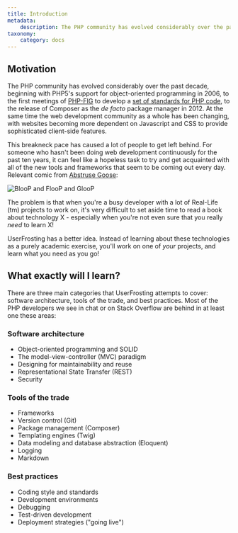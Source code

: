 ```yaml
---
title: Introduction
metadata:
    description: The PHP community has evolved considerably over the past decade, and this breakneck pace has caused a lot of people to get left behind.  UserFrosting aims to help new and legacy developers navigate the overwhelming ocean of tools, packages, and concepts in PHP and the modern web development community as a whole.
taxonomy:
    category: docs
---
```


## Motivation

The PHP community has evolved considerably over the past decade, beginning with PHP5's support for object-oriented programming in 2006, to the first meetings of [PHP-FIG](http://www.php-fig.org/) to develop a [set of standards for PHP code](http://www.phptherightway.com/#code_style_guide), to the release of Composer as the _de facto_ package manager in 2012.  At the same time the web development community as a whole has been changing, with websites becoming more dependent on Javascript and CSS to provide sophisticated client-side features.

This breakneck pace has caused a lot of people to get left behind.  For someone who hasn't been doing web development continuously for the past ten years, it can feel like a hopeless task to try and get acquainted with all of the new tools and frameworks that seem to be coming out every day.  Relevant comic from [Abstruse Goose](http://abstrusegoose.com/503):

![BlooP and FlooP and GlooP](/images/theoretical_mathematics_however_never_goes_out_of_fashion.png?resize=500)

The problem is that when you're a busy developer with a lot of Real-Life (tm) projects to work on, it's very difficult to set aside time to read a book about technology X - especially when you're not even sure that you really _need_ to learn X!

UserFrosting has a better idea.  Instead of learning about these technologies as a purely academic exercise, you'll work on one of _your_ projects, and learn what you need as you go!

## What exactly will I learn?

There are three main categories that UserFrosting attempts to cover: software architecture, tools of the trade, and best practices.  Most of the PHP developers we see in chat or on Stack Overflow are behind in at least one these areas:

### Software architecture

- Object-oriented programming and SOLID
- The model-view-controller (MVC) paradigm
- Designing for maintainability and reuse
- Representational State Transfer (REST)
- Security

### Tools of the trade

- Frameworks
- Version control (Git)
- Package management (Composer)
- Templating engines (Twig)
- Data modeling and database abstraction (Eloquent)
- Logging
- Markdown

### Best practices

- Coding style and standards
- Development environments
- Debugging
- Test-driven development
- Deployment strategies ("going live")
